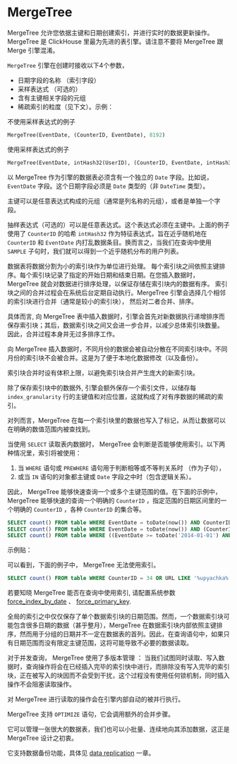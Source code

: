 <a name="table_engines-mergetree"></a>

# MergeTree

MergeTree 允许您依据主键和日期创建索引，并进行实时的数据更新操作。MergeTree 是 ClickHouse 里最为先进的表引擎。请注意不要将 MergeTree 跟 Merge 引擎混淆。

`MergeTree` 引擎在创建时接收以下4个参数，

- 日期字段的名称 （索引字段）
- 采样表达式 （可选的）
- 含有主键相关字段的元组
- 稀疏索引的粒度（见下文）。示例：

不使用采样表达式的例子

```sql
MergeTree(EventDate, (CounterID, EventDate), 8192)
```

使用采样表达式的例子

```sql
MergeTree(EventDate, intHash32(UserID), (CounterID, EventDate, intHash32(UserID)), 8192)
```

以 MergeTree 作为引擎的数据表必须含有一个独立的 `Date` 字段。比如说， `EventDate` 字段。这个日期字段必须是 `Date` 类型的（非 `DateTime` 类型）。

主键可以是任意表达式构成的元组（通常是列名称的元组），或者是单独一个字段。

抽样表达式（可选的）可以是任意表达式。这个表达式必须在主键中。上面的例子使用了 `CounterID` 的哈希 `intHash32` 作为特征表达式，旨在近乎随机地在 `CounterID` 和 `EventDate` 内打乱数据条目。换而言之，当我们在查询中使用 `SAMPLE` 子句时，我们就可以得到一个近乎随机分布的用户列表。

数据表将数据分割为小的索引块作为单位进行处理。 每个索引块之间依照主键排序。每个索引块记录了指定的开始日期和结束日期。在您插入数据时，MergeTree 就会对数据进行排序处理，以保证存储在索引块内的数据有序。 索引块之间的合并过程会在系统后台定期自动执行。MergeTree 引擎会选择几个相邻的索引块进行合并（通常是较小的索引块）， 然后对二者合并、排序。

具体而言, 向 MergeTree 表中插入数据时，引擎会首先对新数据执行递增排序而保存索引块；其后，数据索引块之间又会进一步合并，以减少总体索引块数量。 因此，合并过程本身并无过多排序工作。

向 MergeTree 插入数据时，不同月份的数据会被自动分散在不同索引块中。不同月份的索引块不会被合并。这是为了便于本地化数据修改（以及备份）。

索引块合并时设有体积上限，以避免索引块合并产生庞大的新索引块。

除了保存索引块中的数据外, 引擎会额外保存一个索引文件，以储存每 `index_granularity` 行的主键值和对应位置，这就构成了对有序数据的稀疏的索引。

对列而言，MergeTree 在每一个索引块里的数据也写入了标记，从而让数据可以在明确的数值范围内被查找到。

当使用 `SELECT` 读取表内数据时， MergeTree 会判断是否能够使用索引。以下两种情况里，索引将被使用：
1. 当 `WHERE` 语句或 `PREWHERE` 语句用于判断相等或不等判关系时 （作为子句），
2. 或当 `IN` 语句的对象都主键或 `Date` 字段之中时（包含逻辑关系）。

因此， MergeTree 能够快速查询一个或多个主键范围的值。在下面的示例中，MergeTree 能够快速的查询一个明确的 `CounterID` ，指定范围的日期区间里的一个明确的 `CounterID` ，各种 `CounterID` 的集合等。

```sql
SELECT count() FROM table WHERE EventDate = toDate(now()) AND CounterID = 34
SELECT count() FROM table WHERE EventDate = toDate(now()) AND (CounterID = 34 OR CounterID = 42)
SELECT count() FROM table WHERE ((EventDate >= toDate('2014-01-01') AND EventDate <= toDate('2014-01-31')) OR EventDate = toDate('2014-05-01')) AND CounterID IN (101500, 731962, 160656) AND (CounterID = 101500 OR EventDate != toDate('2014-05-01'))
```

示例贴：

可以看到，下面的例子中， MergeTree 无法使用索引。

```sql
SELECT count() FROM table WHERE CounterID = 34 OR URL LIKE '%upyachka%'
```

若要知晓 MergeTree 能否在查询中使用索引, 请配置系统参数 [ force_index_by_date](../operations/settings/settings.md#settings-settings-force_index_by_date)  、 [ force_primary_key](../operations/settings/settings.md#settings-settings-force_primary_key).


全局的索引之中仅仅保存了单个数据索引块的日期范围。然而，一个数据索引块可能包含很多日期的数据（甚乎整月），MergeTree 在数据索引块内部依照主键排序，然而用于分组的日期并不一定在数据表的首列。因此，在查询语句中，如果只有日期范围而没有限定主键范围，这将可能导致不必要的数据读取。

对于并发查询， MergeTree 使用了多版本管理 ： 当我们试图同时读取、写入数据时，查询操作将会在已经插入完毕的索引快中进行，而排除没有写入完毕的索引块，正在被写入的块因而不会受到干扰，这个过程没有使用任何锁机制，同时插入操作不会阻塞读取操作。

对 MergeTree 进行读取的操作会在引擎内部自动的被并行执行。

MergeTree 支持 `OPTIMIZE` 语句，它会调用额外的合并步骤。

它可以管理一张很大的数据表，我们也可以小批量、连续地向其添加数据，这正是 MergeTree 设计之初衷。

它支持数据备份功能，具体见 [data replication](replication.md) 一章。